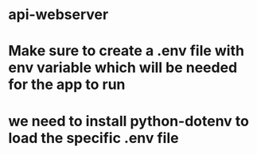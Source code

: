 # api-webserver
# Make sure to create a .env file with env variable which will be needed for the app to run
# we need to install python-dotenv to load the specific .env file 
# 